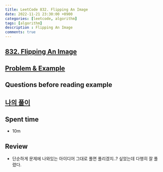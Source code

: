 ```yaml
---
title: LeetCode 832. Flipping An Image
date: 2022-11-21 23:30:00 +0900
categories: [leetcode, algorithm]
tags: [algorithm]
description : Flipping An Image
comments: true
---
```


## [832. Flipping An Image](https://leetcode.com/problems/flipping-an-image/)

## [Problem & Example](https://github.com/ssang1105/LeetCode/tree/master/0832-flipping-an-image)


## Questions before reading example

## [나의 풀이](https://github.com/ssang1105/LeetCode/blob/master/0832-flipping-an-image/0832-flipping-an-image.java)

## Spent time
* 10m

## Review
* 단순하게 문제에 나와있는 아이디어 그대로 풀면 풀리겠지..? 싶었는데 다행히 잘 풀렸다.
